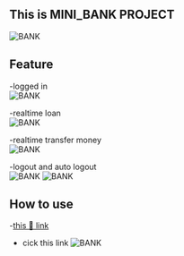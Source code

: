 ## This is MINI_BANK PROJECT

![BANK](https://user-images.githubusercontent.com/79856530/131819904-42ba5639-4c38-4a24-b650-b90020225522.png)

## Feature
-logged in
<br>
![BANK](https://im2.ezgif.com/tmp/ezgif-2-779df2b6534a.gif)


-realtime loan
<br>
![BANK](https://im2.ezgif.com/tmp/ezgif-2-18ad3b55df6e.gif)

-realtime transfer money
<br>
![BANK](https://im2.ezgif.com/tmp/ezgif-2-31395db50367.gif)

-logout and auto logout
<br>
![BANK](https://im2.ezgif.com/tmp/ezgif-2-8c2a847f1db6.gif)
![BANK](https://im2.ezgif.com/tmp/ezgif-2-f91b448c3667.gif)


## How to use 
-[this 🐷 link](https://copkh.github.io/MINI_BANK/)
- cick this link ![BANK](https://copkh.github.io/MINI_BANK/)
